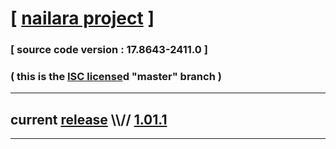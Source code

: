
# [ [nailara project](http://www.nailara.net/) ]

### [ source code version : 17.8643-2411.0 ]

### ( this is the [ISC license](license)d "master" branch )
---
## current [release](https://github.com/anotherlink/nailara/releases) \\\\// [1.01.1](https://github.com/anotherlink/nailara/releases/tag/1.01.1)
---
